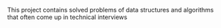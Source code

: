 This project contains solved problems of data structures and algorithms that often come up in technical interviews 
